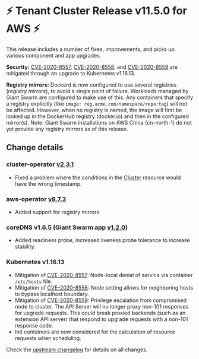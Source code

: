 # :zap: Tenant Cluster Release v11.5.0 for AWS :zap:

This release includes a number of fixes, improvements, and picks up various component and app upgrades.

**Security:** [CVE-2020-8557](https://github.com/kubernetes/kubernetes/issues/93032), [CVE-2020-8558](https://github.com/kubernetes/kubernetes/issues/92315), and [CVE-2020-8559](https://github.com/kubernetes/kubernetes/issues/92914) are mitigated through an upgrade to Kubernetes v1.16.13.

**Registry mirrors:** Dockerd is now configured to use several registries (_registry mirrors_), to avoid a single point of failure. Workloads managed by Giant Swarm are configured to make use of this. Any containers that specify a registry explicitly (like `image: reg.acme.com/namespace/repo:tag`) will not be affected. However, when no registry is named, the image will first be looked up in the DockerHub registry (docker.io) and then in the configured mirror(s).
Note: Giant Swarm installations on AWS China (cn-north-1) do not yet provide any registry mirrors as of this release.

## Change details

### cluster-operator [v2.3.1](https://github.com/giantswarm/cluster-operator/blob/master/CHANGELOG.md#231---2020-07-14)

- Fixed a problem where the conditions in the [Cluster](https://docs.giantswarm.io/reference/cp-k8s-api/clusters.cluster.x-k8s.io/) resource would have the wrong timestamp.

### aws-operator [v8.7.3](https://github.com/giantswarm/aws-operator/blob/master/CHANGELOG.md#873---2020-07-15)

- Added support for registry mirrors.

### coreDNS v1.6.5 (Giant Swarm app [v1.2.0](https://github.com/giantswarm/coredns-app/blob/master/CHANGELOG.md#v120-2020-07-13))

- Added readiness probe, increased liveness probe tolerance to increase stability.

### Kubernetes v1.16.13

- Mitigation of [CVE-2020-8557](https://github.com/kubernetes/kubernetes/issues/93032): Node-local denial of service via container `/etc/hosts` file.
- Mitigation of [CVE-2020-8558](https://github.com/kubernetes/kubernetes/issues/92315): Node setting allows for neighboring hosts to bypass localhost boundary.
- Mitigation of [CVE-2020-8559](https://github.com/kubernetes/kubernetes/issues/92914): Privilege escalation from compromised node to cluster. The API Server will no longer proxy non-101 responses for upgrade requests. This could break proxied backends (such as an extension API server) that respond to upgrade requests with a non-101 response code.
- Init containers are now considered for the calculation of resource requests when scheduling.

Check the [upstream changelog](https://github.com/kubernetes/kubernetes/blob/master/CHANGELOG/CHANGELOG-1.16.md#v11613) for details on all changes.
